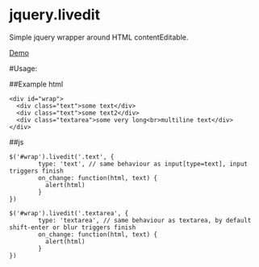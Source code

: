 jquery.livedit
=======

Simple jquery wrapper around HTML contentEditable.

[Demo](http://trurl-master.github.io/livedit/)

#Usage:

##Example html
```
<div id="wrap">
  <div class="text">some text</div>
  <div class="text">some text2</div>
  <div class="textarea">some very long<br>multiline text</div>
</div>
```

##js
```
$('#wrap').livedit('.text', {
		type: 'text', // same behaviour as input[type=text], input triggers finish
		on_change: function(html, text) {
		  alert(html)
		}
})
 
$('#wrap').livedit('.textarea', {
		type: 'textarea', // same behaviour as textarea, by default shift-enter or blur triggers finish
		on_change: function(html, text) {
		  alert(html)
		}
})
```